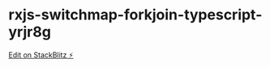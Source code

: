 # rxjs-switchmap-forkjoin-typescript-yrjr8g

[Edit on StackBlitz ⚡️](https://stackblitz.com/edit/rxjs-switchmap-forkjoin-typescript-fx3pth)